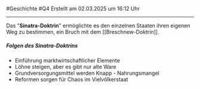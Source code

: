 #Geschichte #Q4 Erstellt am 02.03.2025 um 16:12 Uhr

---

Das "**Sinatra-Doktrin**" ermöglichte es den einzelnen Staaten ihren eigenen Weg zu bestimmen, ein Bruch mit dem [[Breschnew-Doktrin]].

##### Folgen des Sinatra-Doktrins

- Einführung marktwirtschaftlicher Elemente 
- Löhne steigen, aber es gibt nur alte Ware
- Grundversorgungsmittel werden Knapp - Nahrungsmangel
- Reformen sorgen für Chaos im Vielvölkerstaat